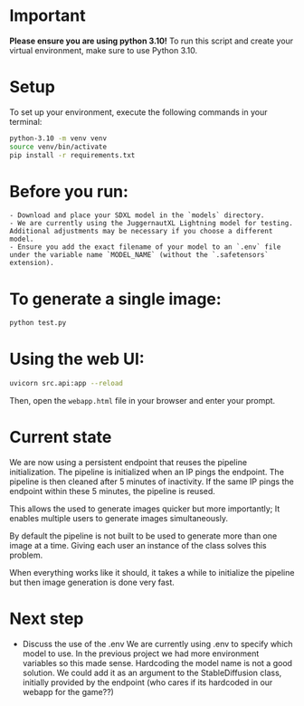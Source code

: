 # Important
**Please ensure you are using python 3.10!**
To run this script and create your virtual environment, make sure to use Python 3.10.

# Setup
To set up your environment, execute the following commands in your terminal:
```bash
python-3.10 -m venv venv
source venv/bin/activate
pip install -r requirements.txt
```

# Before you run:
```
- Download and place your SDXL model in the `models` directory.
- We are currently using the JuggernautXL Lightning model for testing. Additional adjustments may be necessary if you choose a different model.
- Ensure you add the exact filename of your model to an `.env` file under the variable name `MODEL_NAME` (without the `.safetensors` extension).
```

# To generate a single image:
```bash
python test.py
```

# Using the web UI:
```bash
uvicorn src.api:app --reload
```
Then, open the `webapp.html` file in your browser and enter your prompt.

# Current state
We are now using a persistent endpoint that reuses the pipeline initialization.
The pipeline is initialized when an IP pings the endpoint.
The pipeline is then cleaned after 5 minutes of inactivity.
If the same IP pings the endpoint within these 5 minutes, the pipeline is reused.

This allows the used to generate images quicker but more importantly;
It enables multiple users to generate images simultaneously.

By default the pipeline is not built to be used to generate more than one image at a time.
Giving each user an instance of the class solves this problem.

When everything works like it should, it takes a while to initialize the pipeline but then image generation is done very fast.

# Next step
- Discuss the use of the .env
We are currently using .env to specify which model to use.
In the previous project we had more environment variables so this made sense.
Hardcoding the model name is not a good solution.
We could add it as an argument to the StableDiffusion class, initially provided by the endpoint (who cares if its hardcoded in our webapp for the game??)